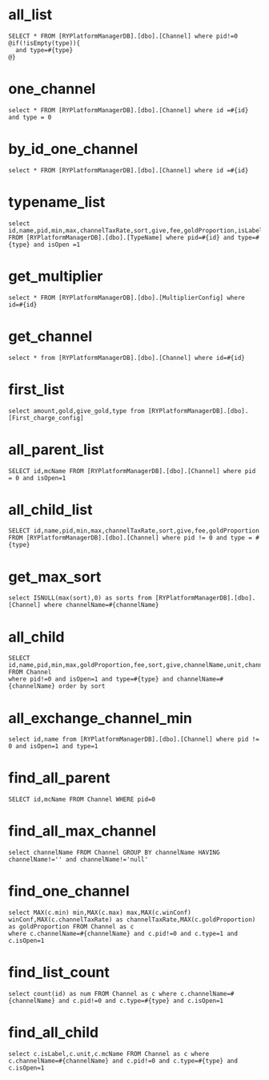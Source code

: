 all_list
===
    SELECT * FROM [RYPlatformManagerDB].[dbo].[Channel] where pid!=0
    @if(!isEmpty(type)){
	  and type=#{type}
	@}
one_channel
===
    select * FROM [RYPlatformManagerDB].[dbo].[Channel] where id =#{id} and type = 0
by_id_one_channel
===
    select * FROM [RYPlatformManagerDB].[dbo].[Channel] where id =#{id}

typename_list
===
    select id,name,pid,min,max,channelTaxRate,sort,give,fee,goldProportion,isLabel FROM [RYPlatformManagerDB].[dbo].[TypeName] where pid=#{id} and type=#{type} and isOpen =1

get_multiplier
===
    select * FROM [RYPlatformManagerDB].[dbo].[MultiplierConfig] where id=#{id}
get_channel
===
    select * from [RYPlatformManagerDB].[dbo].[Channel] where id=#{id}
first_list
===
    select amount,gold,give_gold,type from [RYPlatformManagerDB].[dbo].[First_charge_config]
all_parent_list
===
    SELECT id,mcName FROM [RYPlatformManagerDB].[dbo].[Channel] where pid = 0 and isOpen=1
all_child_list
===
    SELECT id,name,pid,min,max,channelTaxRate,sort,give,fee,goldProportion FROM [RYPlatformManagerDB].[dbo].[Channel] where pid != 0 and type = #{type}
get_max_sort
===
    select ISNULL(max(sort),0) as sorts from [RYPlatformManagerDB].[dbo].[Channel] where channelName=#{channelName}
all_child
===
    SELECT id,name,pid,min,max,goldProportion,fee,sort,give,channelName,unit,channelTaxRate,isLabel,winConf,mcName FROM Channel 
    where pid!=0 and isOpen=1 and type=#{type} and channelName=#{channelName} order by sort
all_exchange_channel_min
===
    select id,name from [RYPlatformManagerDB].[dbo].[Channel] where pid != 0 and isOpen=1 and type=1
find_all_parent
===
    SELECT id,mcName FROM Channel WHERE pid=0
find_all_max_channel
===
    select channelName FROM Channel GROUP BY channelName HAVING channelName!='' and channelName!='null'
find_one_channel
===
    select MAX(c.min) min,MAX(c.max) max,MAX(c.winConf) winConf,MAX(c.channelTaxRate) as channelTaxRate,MAX(c.goldProportion) as goldProportion FROM Channel as c 
    where c.channelName=#{channelName} and c.pid!=0 and c.type=1 and c.isOpen=1
find_list_count
===
    select count(id) as num FROM Channel as c where c.channelName=#{channelName} and c.pid!=0 and c.type=#{type} and c.isOpen=1
find_all_child
===
    select c.isLabel,c.unit,c.mcName FROM Channel as c where c.channelName=#{channelName} and c.pid!=0 and c.type=#{type} and c.isOpen=1

